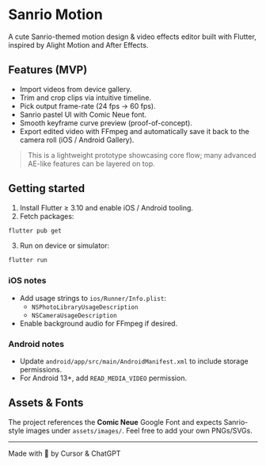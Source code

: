 # Sanrio Motion

A cute Sanrio-themed motion design & video effects editor built with Flutter, inspired by Alight Motion and After Effects.

## Features (MVP)

* Import videos from device gallery.
* Trim and crop clips via intuitive timeline.
* Pick output frame-rate (24 fps → 60 fps).
* Sanrio pastel UI with Comic Neue font.
* Smooth keyframe curve preview (proof-of-concept).
* Export edited video with FFmpeg and automatically save it back to the camera roll (iOS / Android Gallery).

> This is a lightweight prototype showcasing core flow; many advanced AE-like features can be layered on top.

## Getting started

1. Install Flutter ≥ 3.10 and enable iOS / Android tooling.
2. Fetch packages:

```bash
flutter pub get
```

3. Run on device or simulator:

```bash
flutter run
```

### iOS notes
* Add usage strings to `ios/Runner/Info.plist`:
  * `NSPhotoLibraryUsageDescription`
  * `NSCameraUsageDescription`
* Enable background audio for FFmpeg if desired.

### Android notes
* Update `android/app/src/main/AndroidManifest.xml` to include storage permissions.
* For Android 13+, add `READ_MEDIA_VIDEO` permission.

## Assets & Fonts
The project references the **Comic Neue** Google Font and expects Sanrio-style images under `assets/images/`. Feel free to add your own PNGs/SVGs.

---
Made with 💖 by Cursor & ChatGPT
